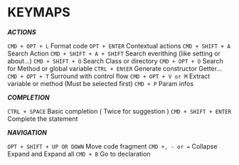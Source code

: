 # KEYMAPS

**_ACTIONS_**

`CMD + OPT + L`            Format code
`OPT + ENTER`              Contextual actions
`CMD + SHIFT + A`          Search Action
`CMD + SHIFT + A + SHIFT`  Search everithing (like setting or about...)
`CMD + SHIFT + O`          Search Class or directory
`CMD + OPT + O`            Search for Method or global variable
`CTRL + ENtER`             Generate constructor Getter...
`CMD + OPT + T`            Surround with control flow
`CMD + OPT + V or M`       Extract variable or method (Must be selected first)
`CMD + P`                  Param infos

**_COMPLETION_**

`CTRL + SPACE`             Basic completion ( Twice for suggestion )
`CMD + SHIFT + ENTER`      Complete the statement

**_NAVIGATION_**

`OPT + SHIFT + UP OR DOWN` Move code fragment
`CMD +, - or =`            Collapse Expand and Expand all
`CMD + B`                  Go to declaration
